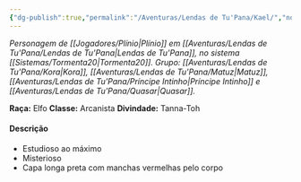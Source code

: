 ```yaml
---
{"dg-publish":true,"permalink":"/Aventuras/Lendas de Tu'Pana/Kael/","noteIcon":"","created":"2025-10-14T10:49:45.016-03:00"}
---
```


*Personagem de [[Jogadores/Plínio\|Plínio]] em [[Aventuras/Lendas de Tu'Pana/Lendas de Tu'Pana\|Lendas de Tu'Pana]], no sistema [[Sistemas/Tormenta20\|Tormenta20]].*
*Grupo: [[Aventuras/Lendas de Tu'Pana/Kora\|Kora]], [[Aventuras/Lendas de Tu'Pana/Matuz\|Matuz]], [[Aventuras/Lendas de Tu'Pana/Príncipe Intinho\|Príncipe Intinho]] e [[Aventuras/Lendas de Tu'Pana/Quasar\|Quasar]].*

**Raça:** Elfo
**Classe:** Arcanista
**Divindade:** Tanna-Toh
#### Descrição
- Estudioso ao máximo
- Misterioso
- Capa longa preta com manchas vermelhas pelo corpo